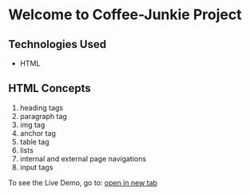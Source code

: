 ﻿# Welcome to Coffee-Junkie Project

## Technologies Used

- HTML

## HTML Concepts
1. heading tags
2. paragraph tag
3. img tag
4. anchor tag
5. table tag
6. lists
7. internal and external page navigations
8. input tags

To see the Live Demo, go to: <a href="https://hetikp0310.github.io/coffee-junkie/" target="_blank">open in new tab</a>
